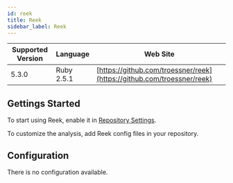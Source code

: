 ```yaml
---
id: reek
title: Reek
sidebar_label: Reek
---
```


| Supported Version | Language | Web Site |
| ----------------- | -------- | -------- |
| 5.3.0 | Ruby 2.5.1 | [https://github.com/troessner/reek](https://github.com/troessner/reek) |

## Gettings Started

To start using Reek, enable it in [Repository Settings](../../getting-started/repository-settings.md).

To customize the analysis, add Reek config files in your repository.

## Configuration

There is no configuration available.

